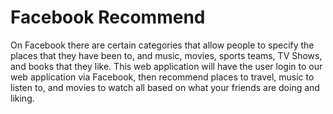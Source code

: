 Facebook Recommend
==================

On Facebook there are certain categories that allow people to specify the places that they have been to, and music, movies, sports teams, TV Shows, and books that they like. This web application will have the user login to our web application via Facebook, then recommend places to travel, music to listen to, and movies to watch all based on what your friends are doing and liking.
